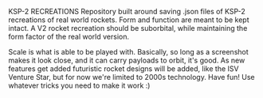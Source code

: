 KSP-2 RECREATIONS
Repository built around saving .json files of KSP-2 recreations of real world rockets.
Form and function are meant to be kept intact. A V2 rocket recreation should be suborbital, while maintaining the form factor of the real world version.

Scale is what is able to be played with. Basically, so long as a screenshot makes it look close, and it can carry payloads to orbit, it's good.
As new features get added futuristic rocket designs will be added, like the ISV Venture Star, but for now we're limited to 2000s technology.
Have fun! Use whatever tricks you need to make it work :)
